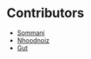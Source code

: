 # Contributors

- [Sommani](sommani@github.com)
- [Nhoodnoiz](nhoodnoiz@github.com)
- [Gut](gutz@github.com)